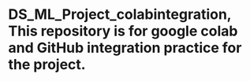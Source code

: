 # DS_ML_Project_colabintegration, This repository is for google colab and GitHub integration practice for the project.
